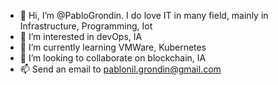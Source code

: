 - 👋 Hi, I’m @PabloGrondin. I do love IT in many field, mainly in Infrastructure, Programming, Iot
- 👀 I’m interested in devOps, IA
- 🌱 I’m currently learning VMWare, Kubernetes
- 💞️ I’m looking to collaborate on blockchain, IA
- 📫 Send an email to pablonil.grondin@gmail.com

<!---
PabloGrondin/PabloGrondin is a ✨ special ✨ repository because its `README.md` (this file) appears on your GitHub profile.
You can click the Preview link to take a look at your changes.
--->
